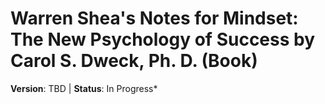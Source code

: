 # Warren Shea's Notes for Mindset: The New Psychology of Success by Carol S. Dweck, Ph. D. (Book)
**Version**: TBD | **Status**: In Progress*

